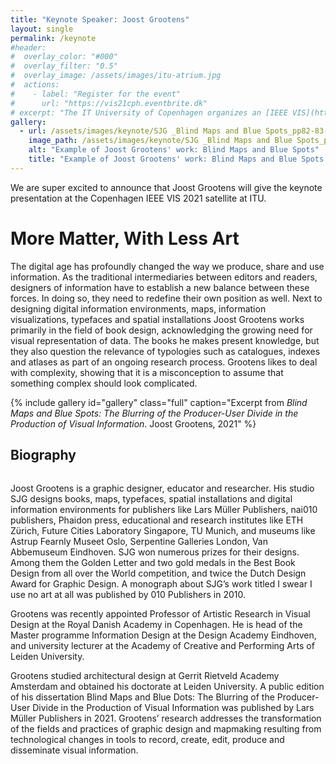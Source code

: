 ```yaml
---
title: "Keynote Speaker: Joost Grootens"
layout: single
permalink: /keynote
#header:
#  overlay_color: "#000"
#  overlay_filter: "0.5"
#  overlay_image: /assets/images/itu-atrium.jpg
#  actions:
#    - label: "Register for the event"
#      url: "https://vis21cph.eventbrite.dk"
# excerpt: "The IT University of Copenhagen organizes an [IEEE VIS](http://ieeevis.org/) 2021 [satellite event](http://ieeevis.org/year/2021/info/call-participation/satellite) in Copenhagen from Oct. 24-29"
gallery:
  - url: /assets/images/keynote/SJG _Blind Maps and Blue Spots_pp82-83-reduced-50-percent.jpg
    image_path: /assets/images/keynote/SJG _Blind Maps and Blue Spots_pp82-83-reduced-50-percent.jpg
    alt: "Example of Joost Grootens' work: Blind Maps and Blue Spots"
    title: "Example of Joost Grootens' work: Blind Maps and Blue Spots."
---
```


We are super excited to announce that Joost Grootens will give the keynote presentation at the Copenhagen IEEE VIS 2021 satellite at ITU.

# More Matter, With Less Art

The digital age has profoundly changed the way we produce, share and use information. As the traditional intermediaries between editors and readers, designers of information have to establish a new balance between these forces. In doing so, they need to redefine their own position as well. Next to designing digital information environments, maps, information visualizations, typefaces and spatial installations Joost Grootens works primarily in the field of book design, acknowledging the growing need for visual representation of data. The books he makes present knowledge, but they also question the relevance of typologies such as catalogues, indexes and atlases as part of an ongoing research process. Grootens likes to deal with complexity, showing that it is a misconception to assume that something complex should look complicated. 

{% include gallery id="gallery" class="full" caption="Excerpt from _Blind Maps and Blue Spots: The Blurring of the Producer-User Divide in the Production of Visual Information_. Joost Grootens, 2021" %}

## Biography

<figure style="width: 200px" class="align-right">
  <img src="{{ site.url }}{{ site.baseurl }}/assets/images/keynote/joost-grootens.png" alt="">
</figure> 

Joost Grootens is a graphic designer, educator and researcher. His studio SJG designs books, maps, typefaces, spatial installations and digital information environments for publishers like Lars Müller Publishers, nai010 publishers, Phaidon press, educational and research institutes like ETH Zürich, Future Cities Laboratory Singapore, TU Munich, and museums like Astrup Fearnly Museet Oslo, Serpentine Galleries London, Van Abbemuseum Eindhoven. SJG won numerous prizes for their designs. Among them the Golden Letter and two gold medals in the Best Book Design from all over the World competition, and twice the Dutch Design Award for Graphic Design. A monograph about SJG’s work titled I swear I use no art at all was published by 010 Publishers in 2010.

Grootens was recently appointed Professor of Artistic Research in Visual Design at the Royal Danish Academy in Copenhagen. He is head of the Master programme Information Design at the Design Academy Eindhoven, and university lecturer at the Academy of Creative and Performing Arts of Leiden University.

Grootens studied architectural design at Gerrit Rietveld Academy Amsterdam and obtained his doctorate at Leiden University. A public edition of his dissertation Blind Maps and Blue Dots: The Blurring of the Producer-User Divide in the Production of Visual Information was published by Lars Müller Publishers in 2021. Grootens’ research addresses the transformation of the fields and practices of graphic design and mapmaking resulting from technological changes in tools to record, create, edit, produce and disseminate visual information.



